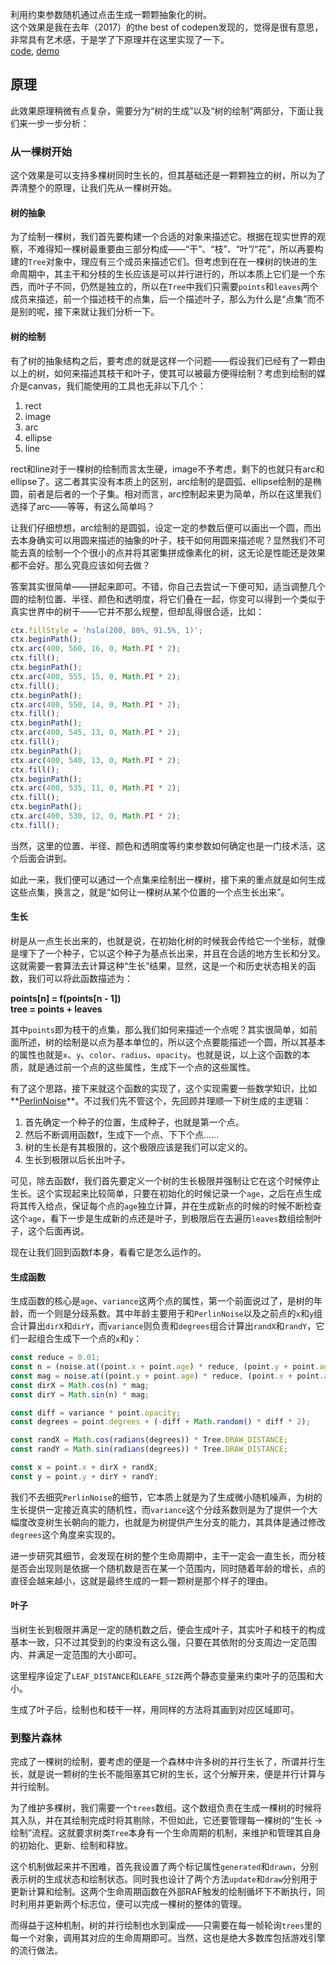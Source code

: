 利用约束参数随机通过点击生成一颗颗抽象化的树。  
这个效果是我在去年（2017）的the best of codepen发现的，觉得是很有意思，非常具有艺术感，于是学了下原理并在这里实现了一下。  
[code](http://github.com/dtysky/paradise/tree/master/src/collection/TreesGenerator2D), [demo](http://paradise.dtysky.moe/effect/trees-generator-2d)

## 原理

此效果原理稍微有点复杂，需要分为“树的生成”以及“树的绘制”两部分，下面让我们来一步一步分析：

### 从一棵树开始

这个效果是可以支持多棵树同时生长的，但其基础还是一颗颗独立的树，所以为了弄清整个的原理，让我们先从一棵树开始。

#### 树的抽象

为了绘制一棵树，我们首先要构建一个合适的对象来描述它。根据在现实世界的观察，不难得知一棵树最重要由三部分构成——“干”、“枝”、“叶”/“花”，所以再要构建的`Tree`对象中，理应有三个成员来描述它们。但考虑到在在一棵树的快进的生命周期中，其主干和分枝的生长应该是可以并行进行的，所以本质上它们是一个东西，而叶子不同，仍然是独立的，所以在`Tree`中我们只需要`points`和`leaves`两个成员来描述，前一个描述枝干的点集，后一个描述叶子，那么为什么是“点集”而不是别的呢，接下来就让我们分析一下。  

#### 树的绘制

有了树的抽象结构之后，要考虑的就是这样一个问题——假设我们已经有了一颗由以上的树，如何来描述其枝干和叶子，使其可以被最方便得绘制？考虑到绘制的媒介是canvas，我们能使用的工具也无非以下几个：  

1. rect
2. image
3. arc
4. ellipse
5. line

rect和line对于一棵树的绘制而言太生硬，image不予考虑，剩下的也就只有arc和ellipse了。这二者其实没有本质上的区别，arc绘制的是圆弧、ellipse绘制的是椭圆，前者是后者的一个子集。相对而言，arc控制起来更为简单，所以在这里我们选择了arc——等等，有这么简单吗？  

让我们仔细想想，arc绘制的是圆弧，设定一定的参数后便可以画出一个圆，而出去本身确实可以用圆来描述的抽象的叶子，枝干如何用圆来描述呢？显然我们不可能去真的绘制一个个很小的点并将其密集拼成像素化的树，这无论是性能还是效果都不会好。那么究竟应该如何去做？  

答案其实很简单——拼起来即可。不错，你自己去尝试一下便可知，适当调整几个圆的绘制位置、半径、颜色和透明度，将它们叠在一起，你变可以得到一个类似于真实世界中的树干——它并不那么规整，但却乱得很合适，比如：  

```js
ctx.fillStyle = 'hsla(208, 80%, 91.5%, 1)';
ctx.beginPath();
ctx.arc(400, 560, 16, 0, Math.PI * 2);
ctx.fill();
ctx.beginPath();
ctx.arc(400, 555, 15, 0, Math.PI * 2);
ctx.fill();
ctx.beginPath();
ctx.arc(400, 550, 14, 0, Math.PI * 2);
ctx.fill();
ctx.beginPath();
ctx.arc(400, 545, 13, 0, Math.PI * 2);
ctx.fill();
ctx.beginPath();
ctx.arc(400, 540, 13, 0, Math.PI * 2);
ctx.fill();
ctx.beginPath();
ctx.arc(400, 535, 11, 0, Math.PI * 2);
ctx.fill();
ctx.beginPath();
ctx.arc(400, 530, 12, 0, Math.PI * 2);
ctx.fill();
```  

当然，这里的位置、半径、颜色和透明度等约束参数如何确定也是一门技术活，这个后面会讲到。  

如此一来，我们便可以通过一个点集来绘制出一棵树，接下来的重点就是如何生成这些点集，换言之，就是“如何让一棵树从某个位置的一个点生长出来”。

#### 生长

树是从一点生长出来的，也就是说，在初始化树的时候我会传给它一个坐标，就像是埋下了一个种子，它以这个种子为基点长出来，并且在合适的地方生长和分叉。这就需要一套算法去计算这种“生长”结果，显然，这是一个和历史状态相关的函数，我们可以将此函数描述为：  

**points[n] = f(points[n - 1])**  
**tree = points + leaves**  

其中`points`即为枝干的点集，那么我们如何来描述一个点呢？其实很简单，如前面所述，树的绘制是以点为基本单位的，所以这个点要能描述一个圆，所以其基本的属性也就是`x`、`y`、`color`、`radius`、`opacity`。也就是说，以上这个函数的本质，就是通过前一个点的这些属性，生成下一个点的这些属性。  

有了这个思路，接下来就这个函数的实现了，这个实现需要一些数学知识，比如**[PerlinNoise](https://zh.wikipedia.org/wiki/Perlin%E5%99%AA%E5%A3%B0)**。不过我们先不管这个，先回顾并理顺一下树生成的主逻辑：  

1. 首先确定一个种子的位置，生成种子，也就是第一个点。
2. 然后不断调用函数f，生成下一个点、下下个点......
3. 树的生长是有其极限的，这个极限应该是我们可以定义的。
4. 生长到极限以后长出叶子。

可见，除去函数f，我们首先要定义一个树的生长极限并强制让它在这个时候停止生长。这个实现起来比较简单，只要在初始化的时候记录一个`age`，之后在点生成将其传入给点，保证每个点的`age`独立计算，并在生成新点的时候的时候不断检查这个`age`，看下一步是生成新的点还是叶子，到极限后在去遍历`leaves`数组绘制叶子，这个后面再说。  

现在让我们回到函数f本身，看看它是怎么运作的。

#### 生成函数

生成函数的核心是`age`、`variance`这两个点的属性，第一个前面说过了，是树的年龄，而一个则是分歧系数。其中年龄主要用于和`PerlinNoise`以及之前点的`x`和`y`组合计算出`dirX`和`dirY`，而`variance`则负责和`degrees`组合计算出`randX`和`randY`，它们一起组合生成下一个点的`x`和`y`：  

```js
const reduce = 0.01;
const n = (noise.at((point.x + point.age) * reduce, (point.y + point.age) * reduce) - 0.5) * 4 * Math.PI;
const mag = noise.at((point.y + point.age) * reduce, (point.x + point.age) * reduce);
const dirX = Math.cos(n) * mag;
const dirY = Math.sin(n) * mag;

const diff = variance * point.opacity;
const degrees = point.degrees + (-diff + Math.random() * diff * 2);

const randX = Math.cos(radians(degrees)) * Tree.DRAW_DISTANCE;
const randY = Math.sin(radians(degrees)) * Tree.DRAW_DISTANCE;

const x = point.x + dirX + randX;
const y = point.y + dirY + randY;
```

我们不去细究`PerlinNoise`的细节，它本质上就是为了生成微小随机噪声，为树的生长提供一定接近真实的随机性，而`variance`这个分歧系数则是为了提供一个大幅度改变树生长朝向的能力，也就是为树提供产生分支的能力，其具体是通过修改`degrees`这个角度来实现的。  

进一步研究其细节，会发现在树的整个生命周期中，主干一定会一直生长，而分枝是否会出现则是依据一个随机数是否在某一个范围内，同时随着年龄的增长，点的直径会越来越小，这就是最终生成的一颗一颗树是那个样子的理由。

#### 叶子

当树生长到极限并满足一定的随机数之后，便会生成叶子，其实叶子和枝干的构成基本一致，只不过其受到的约束没有这么强，只要在其依附的分支周边一定范围内、并满足一定范围的大小即可。  

这里程序设定了`LEAF_DISTANCE`和`LEAFE_SIZE`两个静态变量来约束叶子的范围和大小。  

生成了叶子后，绘制也和枝干一样，用同样的方法将其画到对应区域即可。

### 到整片森林

完成了一棵树的绘制，要考虑的便是一个森林中许多树的并行生长了，所谓并行生长，就是说一颗树的生长不能阻塞其它树的生长，这个分解开来，便是并行计算与并行绘制。  

为了维护多棵树，我们需要一个`trees`数组。这个数组负责在生成一棵树的时候将其入队，并在其绘制完成时将其剔除，不但如此，它还要管理每一棵树的“生长 -> 绘制”流程。这就要求树类`Tree`本身有一个生命周期的机制，来维护和管理其自身的初始化、更新、绘制和释放。  

这个机制做起来并不困难，首先我设置了两个标记属性`generated`和`drawn`，分别表示树的生成状态和绘制状态。同时我也设计了两个方法`update`和`draw`分别用于更新计算和绘制。这两个生命周期函数在外部RAF触发的绘制循坏下不断执行，同时利用并更新两个标志位，便可以完成一棵树的整体的管理。  

而得益于这种机制，树的并行绘制也水到渠成——只需要在每一帧轮询`trees`里的每一个对象，调用其对应的生命周期即可。当然，这也是绝大多数库包括游戏引擎的流行做法。 
